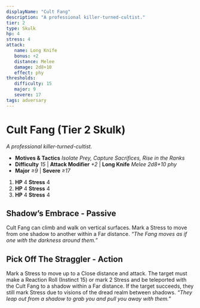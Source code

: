 ```yaml
---
displayName: "Cult Fang"
description: "A professional killer-turned-cultist."
tier: 2
type: Skulk
hp: 4
stress: 4
attack:
   name: Long Knife
   bonus: +2
   distance: Melee
   damage: 2d8+10
   effect: phy
thresholds:
   difficulty: 15
   major: 9
   severe: 17
tags: adversary
---
```

# Cult Fang (Tier 2 Skulk)
_A professional killer-turned-cultist._

- **Motives & Tactics** _Isolate Prey, Capture Sacrifices, Rise in the Ranks_
- **Difficulty** _15_ | **Attack Modifier** _+2_ | **Long Knife** _Melee 2d8+10 phy_
- **Major** _≥9_ | **Severe** _≥17_

1. **HP** 4
   **Stress** 4
2. **HP** 4
   **Stress** 4
3. **HP** 4
   **Stress** 4

## Shadow’s Embrace - Passive
Cult Fang can climb and walk on vertical surfaces. Mark a Stress to move from one shadow to another within a Far distance. _“The Fang moves as if one with the darkness around them.”_

## Pick Off The Straggler - Action
Mark a Stress to move up to a Close distance and attack. The target must make a Reaction Roll (Instinct 15) or mark 2 Stress and be teleported with the Cult Fang to a shadow within a Far distance. If the target succeeds, they still mark Stress due to visions of the dread realm between shadows. _“They leap out from a shadow to grab you and pull you away with them.”_
